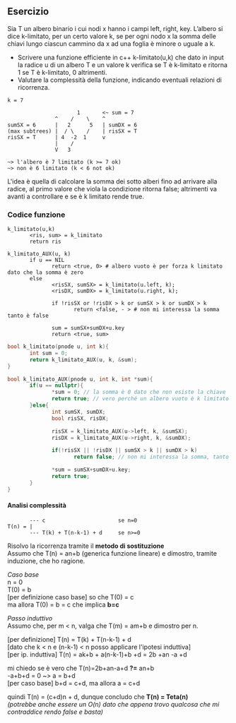 ## Esercizio

Sia T un albero binario i cui nodi x hanno i campi left, right, key. L’albero si dice k-limitato, per un certo valore k, se per ogni nodo x la somma delle chiavi lungo ciascun cammino da x ad una foglia è minore o uguale a k.

- Scrivere una funzione efficiente in c++ k-limitato(u,k) che dato in input la radice u di un albero T e un valore k verifica se T è k-limitato e ritorna 1 se T è k-limitato, 0 altrimenti.
- Valutare la complessità della funzione, indicando eventuali relazioni di ricorrenza.

```
k = 7

                      1       <~ sum = 7
               ^    /    \    ^
sumSX = 6      |   2      5   | sumDX = 6
(max subtrees) |  / \    /    | risSX = T
risSX = T      | 4  -2  1     v
               |    /
               V   3

~> l'albero è 7 limitato (k >= 7 ok)
~> non è 6 limitato (k < 6 not ok)
```

L'idea è quella di calcolare la somma dei sotto alberi fino ad arrivare alla radice, al primo valore che viola la condizione ritorna false; altrimenti va avanti a controllare e se è k limitato rende true.

### Codice funzione

```pseudocode
k_limitato(u,k)
       <ris, sum> = k_limitato
       return ris

k_limitato_AUX(u, k)
       if u == NIL
              return <true, 0> # albero vuoto è per forza k limitato dato che la somma è zero
       else
              <risSX, sumSX> = k_limitato(u.left, k);
              <risDX, sumDX> = k_limitato(u.right, k);

              if !risSX or !risDX > k or sumSX > k or sumDX > k
                     return <false, - > # non mi interessa la somma tanto è false

              sum = sumSX+sumDX+u.key
              return <true, sum>
```

```c++
bool k_limitato(pnode u, int k){
       int sum = 0;
       return k_limitato_AUX(u, k, &sum);
}

bool k_limitato_AUX(pnode u, int k, int *sum){
       if(u == nullptr){
              *sum = 0; // la somma è 0 dato che non esiste la chiave
              return true; // vero perché un albero vuoto è k limitato
       }else{
              int sumSX, sumDX;
              bool risSX, risDX;

              risSX = k_limitato_AUX(u->left, k, &sumSX);
              risDX = k_limitato_AUX(u->right, k, &sumDX);

              if(!risSX || !risDX || sumSX > k || sumDX > k)
                     return false; // non mi interessa la somma, tanto è false

              *sum = sumSX+sumDX+u.key;
              return true;
       }
}
```

#### Analisi complessità

```
       --- c                       se n=0
T(n) = |
       --- T(k) + T(n-k-1) + d     se n>=0
```

Risolvo la ricorrenza tramite il **metodo di sostituzione**<br>
Assumo che T(n) = an+b (generica funzione lineare) e dimostro, tramite induzione, che ho ragione.

_Caso base_<br>
n = 0<br>
T(0) = b<br>
[per definizione caso base] so che T(0) = c<br>
ma allora T(0) = b = c che implica **b=c**

_Passo induttivo_<br>
Assumo che, per m < n, valga che T(m) = am+b e dimostro per n.

[per definizione] T(n) = T(k) + T(n-k-1) + d<br>
[dato che k < n e (n-k-1) < n posso applicare l'ipotesi induttiva]<br>
[per ip. induttiva] T(n) = ak+b + a(n-k-1)+b +d = 2b +an -a +d<br>

mi chiedo se è vero che T(n)=2b+an-a+d **?=** an+b<br>
-a+b+d = 0 ~> a = b+d<br>
[per caso base] b+d = c+d, ma allora a = c+d<br>

quindi T(n) = (c+d)n + d, dunque concludo che **T(n) = Teta(n)**<br>
_(potrebbe anche essere un O(n) dato che appena trovo qualcosa che mi contraddice rendo false e basta)_
